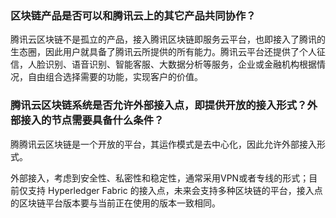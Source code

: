 ### 	区块链产品是否可以和腾讯云上的其它产品共同协作？

腾讯云区块链不是孤立的产品，接入腾讯区块链即服务云平台，也即接入了腾讯的生态圈，因此用户就具备了腾讯云所提供的所有能力。腾讯云平台还提供了个人征信，人脸识别、语音识别、智能客服、大数据分析等服务，企业或金融机构根据情况，自由组合选择需要的功能，实现客户的价值。

### 	腾讯云区块链系统是否允许外部接入点，即提供开放的接入形式？外部接入的节点需要具备什么条件？

腾腾讯云区块链是一个开放的平台，其运作模式是去中心化，因此允许外部接入形式。

外部接入，考虑到安全性、私密性和稳定性，通常采用VPN或者专线的形式；目前仅支持 Hyperledger Fabric 的接入点，未来会支持多种区块链的平台，接入点的区块链平台版本要与当前正在使用的版本一致相同。

